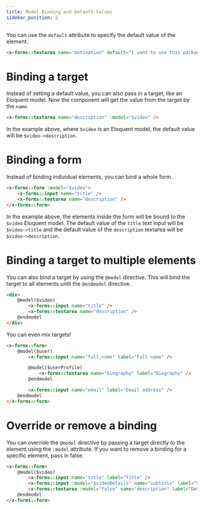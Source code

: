 ```yaml
---
title: Model Binding and Default Values
sidebar_position: 2
---
```


You can use the `default` attribute to specify the default value of the element.

```html
<x-forms::textarea name="motivation" default="I want to use this package because..." />
```

# Binding a target

Instead of setting a default value, you can also pass in a target, like an Eloquent model. Now the component will get the value from the target by the `name`.

```html
<x-forms::textarea name="description" :model="$video" />
```

In the example above, where `$video` is an Eloquent model, the default value will be `$video->description`.

# Binding a form

Instead of binding individual elements, you can bind a whole form.

```html
<x-forms::form :model="$video">
    <x-forms::input name="title" />
    <x-forms::textarea name="description" />
</x-forms::form>
```

In the example above, the elements inside the form will be bound to the `$video` Eloquent model.
The default value of the `title` text input will be `$video->title` and the default value of the `description` textarea will be `$video->description`.

# Binding a target to multiple elements

You can also bind a target by using the `@model` directive. This will bind the target to all elements until the `@endmodel` directive.


```html
<div>
    @model($video)
        <x-forms::input name="title" />
        <x-forms::textarea name="description" />
    @endmodel
</div>
```

You can even mix targets!

```html
<x-forms::form>
    @model($user)
        <x-forms::input name="full_name" label="Full name" />

        @model($userProfile)
            <x-forms::textarea name="biography" label="Biography" />
        @endmodel

        <x-forms::input name="email" label="Email address" />
    @endmodel
</x-forms::form>
```

# Override or remove a binding

You can override the `@model` directive by passing a target directly to the element using the `:model` attribute.
If you want to remove a binding for a specific element, pass in false.

```html
<x-forms::form>
    @model($video)
        <x-forms::input name="title" label="Title" />
        <x-forms::input :model="$videoDetails" name="subtitle" label="Subtitle" />
        <x-forms::textarea :model="false" name="description" label="Description" />
    @endmodel
</x-forms::form>
```

